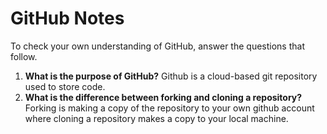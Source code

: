 # GitHub Notes

To check your own understanding of GitHub, answer the questions that follow.

1. **What is the purpose of GitHub?** Github is a cloud-based git repository used to store code.
1. **What is the difference between forking and cloning a repository?** Forking is making a copy of the repository to your own github account where cloning a repository makes a copy to your local machine.